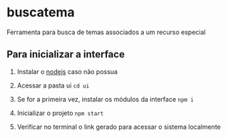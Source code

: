 # buscatema
Ferramenta para busca de temas associados a um recurso especial

## Para inicializar a interface

1. Instalar o [nodejs]([https://](https://nodejs.org/en)) caso não possua

2. Acessar a pasta ui
   `cd ui`

3. Se for a primeira vez, instalar os módulos da interface `npm i`

4. Inicializar o projeto `npm start`

5. Verificar no terminal o link gerado para acessar o sistema localmente